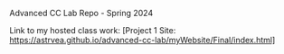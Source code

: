 Advanced CC Lab Repo - Spring 2024

Link to my hosted class work:
[Project 1 Site: https://astrvea.github.io/advanced-cc-lab/myWebsite/Final/index.html]
